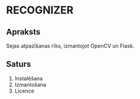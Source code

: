 # RECOGNIZER
## Apraksts
Sejas atpazīšanas rīks, izmantojot OpenCV un Flask.
## Saturs
1. Instalēšana
2. Izmantošana
3. Licence
